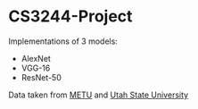 # CS3244-Project
Implementations of 3 models:
 - AlexNet
 - VGG-16
 - ResNet-50

Data taken from [METU](https://data.mendeley.com/datasets/5y9wdsg2zt/2) and [Utah State University](https://digitalcommons.usu.edu/all_datasets/48/)

